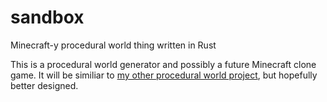 # sandbox
Minecraft-y procedural world thing written in Rust

This is a procedural world generator and possibly a future Minecraft clone game. It will be similiar to [my other procedural world project](https://github.com/twetzel59/luminance_procedural_world/), but hopefully better designed.
